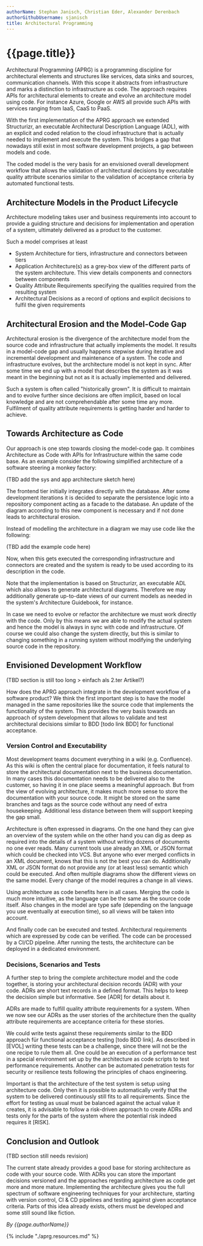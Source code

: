```yaml
---
authorName: Stephan Janisch, Christian Eder, Alexander Derenbach
authorGithubUsername: sjanisch
title: Architectural Programming
---
```

# {{page.title}}


Architectural Programming (APRG) is a programming discipline for architectural elements and structures like services, data sinks and sources, communication channels. With this scope it abstracts from infrastructure and marks a distinction to infrastructure as code. The approach requires APIs for architectural elements to create and evolve an architecture model using code. For instance Azure, Google or AWS all provide such APIs with services ranging from IaaS, CaaS to PaaS.

With the first implementation of the APRG approach we extended Structurizr, an executable Architectural Description Language (ADL), with an explicit and coded relation to the cloud infrastructure that is actually needed to implement and execute the system. This bridges a gap that nowadays still exist in most software development projects, a gap between models and code.

The coded model is the very basis for an envisioned overall development workflow that allows the validation of architectural decisions by executable quality attribute scenarios similar to the validation of acceptance criteria by automated functional tests. 

## Architecture Models in the Product Lifecycle
Architecture modeling takes user and business requirements into account to provide a guiding structure and decisions for implementation and operation of a system, ultimately delivered as a product to the customer.

Such a model comprises at least

- System Architecture for tiers, infrastructure and connectors between tiers
- Application Architecture(s) as a grey-box view of the different parts of the system architecture. This view details components and connectors between components 
- Quality Attribute Requirements specifying the qualities required from the resulting system
- Architectural Decisions as a record of options and explicit decisions to fulfil the given requirements


## Architectural Erosion and the Model-Code Gap
Architectural erosion is the divergence of the architecture model from the source code and infrastructure that actually implements the model. It results in a model-code gap and usually happens stepwise during iterative and incremental development and maintenance of a system. The code and infrastructure evolves, but the architecture model is not kept in sync. After some time we end up with a model that describes the system as it was meant in the beginning but not as it is actually implemented and delivered. 

Such a system is often called "historically grown". It is difficult to maintain and to evolve further since decisions are often implicit, based on local knowledge and are not comprehendable after some time any more. Fulfilment of quality attribute requirements is getting harder and harder to achieve.

## Towards Architecture as Code 
Our approach is one step towards closing the model-code gap. It combines Architecture as Code with APIs for Infrastructure within the same code base. As an example consider the following simplified architecture of a software steering a monkey factory:

(TBD add the sys and app architecture sketch here)
	
The frontend tier initially integrates directly with the database. After some development iterations it is decided to separate the persistence logic into a repository component acting as a facade to the database. An update of the diagram according to this new component is necessary and if not done leads to architectural erosion. 

Instead of modelling the architecture in a diagram we may use code like the following:

(TBD add the example code here)
	
Now, when this gets executed the corresponding infrastructure and connectors are created and the system is ready to be used according to its description in the code.

Note that the implementation is based on Structurizr, an executable ADL which also allows to generate architectural diagrams. Therefore we may additionally generate up-to-date views of our current models as needed in the system's Architecture Guidebook, for instance.

In case we need to evolve or refactor the architecture we must work directly with the code. Only by this means we are able to modify the actual system and hence the model is always in sync with code and infrastructure. Of course we could also change the system directly, but this is similar to changing something in a running system without modifying the underlying source code in the repository. 

## Envisioned Development Workflow

(TBD section is still too long > einfach als 2.ter Artikel?) 

How does the APRG approach integrate in the development workflow of a software product? We think the first important step is to have the model managed in the same repositories like the source code that implements the functionality of the system. This provides the very basis towards an approach of system development that allows to validate and test architectural decisions similar to BDD [todo link BDD] for functional acceptance.

### Version Control and Executability

Most development teams document everything in a wiki (e.g. Confluence). As this wiki is often the central place for documentation, it feels natural to store the architectural documentation next to the business documentation. In many cases this documentation needs to be delivered also to the customer, so having it in one place seems a meaningful approach. But from the view of evolving architecture, it makes much more sense to store the documentation with your source code. It might be stored on the same branches and tags as the source code without any need of extra housekeeping. Additional less distance between them will support keeping the gap small.

Architecture is often expressed in diagrams. On the one hand they can give an overview of the system while on the other hand you can dig as deep as required into the details of a system without writing dozens of documents no one ever reads. Many current tools use already an XML or JSON format which could be checked into VCS. But anyone who ever merged conflicts in an XML document, knows that this is not the best you can do. Additionally XML or JSON format do not provide any (or at least less) semantic which could be executed. And often multiple diagrams show the different views on the same model. Every change of the model requires a change in all views. 

Using architecture as code benefits here in all cases. Merging the code is much more intuitive, as the language can be the same as the source code itself. Also changes in the model are type safe (depending on the language you use eventually at execution time), so all views will be taken into account. 

And finally code can be executed and tested. Architectural requirements which are expressed by code can be verified. The code can be processed by a CI/CD pipeline. After running the tests, the architecture can be deployed in a dedicated environment. 

### Decisions, Scenarios and Tests

A further step to bring the complete architecture model and the code together, is storing your architectural decision records (ADR) with your code. ADRs are short text records in a defined format. This helps to keep the decision simple but informative. See [ADR] for details about it.

ADRs are made to fulfill quality attribute requirements for a system. When we now see our ADRs as the user stories of the architecture then the quality attribute requirements are acceptance criteria for these stories. 

We could write tests against these requirements similar to the BDD approach für functional acceptance testing [todo BDD link]. As described in [EVOL] writing these tests can be a challenge, since there will not be the one recipe to rule them all. One could be an execution of a performance test in a special environment set up by the architecture as code scripts to test performance requirements. Another can be automated penetration tests for security or resilience tests following the principles of chaos engineering. 

Important is that the architecture of the test system is setup using architecture code. Only then it is possible to automatically verify that the system to be delivered continuously still fits to all requirements. Since the effort for testing as usual must be balanced against the actual value it creates, it is advisable to follow a risk-driven approach to create ADRs and tests only for the parts of the system where the potential risk indeed requires it [RISK]. 

## Conclusion and Outlook

(TBD section still needs revision)

The current state already provides a good base for storing architecture as code with your source code. With ADRs you can store the important decisions versioned and the approaches regarding architecture as code get more and more mature. Implementing the architecture gives you the full spectrum of software engineering techniques for your architecture, starting with version control, CI & CD pipelines and testing against given acceptance criteria. Parts of this idea already exists, others must be developed and some still sound like fiction.



*By {{page.authorName}}*

{% include "./aprg.resources.md" %}
